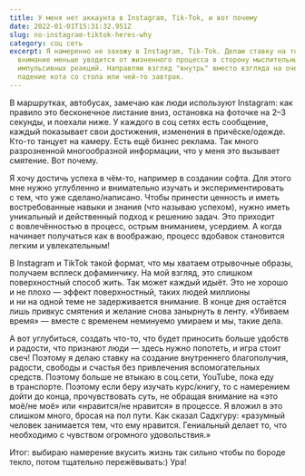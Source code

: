 ```yaml
---
title: У меня нет аккаунта в Instagram, Tik-Tok, и вот почему
date: 2022-01-01T15:31:32.951Z
slug: no-instagram-tiktok-heres-why
category: соц сеть
excerpt: Я намеренно не захожу в Instagram, Tik-Tok. Делаю ставку на то, что так
  внимание меньше уводится от жизненного процесса в сторону мыслительных и
  импульсивных реакций. Направляю взгляд "внутрь" вместо взгляда на очередное
  падение кота со стола или чей-то завтрак.
---
```

<p>В&nbsp;маршрутках, автобусах, замечаю как люди используют Instagram: как правило это бесконечное листание вниз, остановка на&nbsp;фоточке на&nbsp;2&ndash;3 секунды, и&nbsp;поехали ниже. У&nbsp;каждого в&nbsp;соц сетях есть сообщение, каждый показывает свои достижения, изменения в&nbsp;причёске/одежде. <nobr>Кто-то</nobr> танцует на&nbsp;камеру. Есть ещё бизнес реклама. Так много разрозненной многообразной информации, что у&nbsp;меня это вызывает смятение. Вот почему.</p>
<p>Я&nbsp;хочу достичь успеха в&nbsp;<nobr>чём-то</nobr>, например в&nbsp;создании софта. Для этого мне нужно углубленно и&nbsp;внимательно изучать и&nbsp;экспериментировать с&nbsp;тем, что уже сделано/написано. Чтобы принести ценность и&nbsp;иметь востребованные навыки и&nbsp;знания (что называю успехом), нужно иметь уникальный и&nbsp;действенный подход к&nbsp;решению задач. Это приходит с&nbsp;вовлечённостью в&nbsp;процесс, острым вниманием, усердием. А&nbsp;когда начинает получаться как в&nbsp;воображаю, процесс вдобавок становится легким и&nbsp;увлекательным!</p>
<p>В&nbsp;Instagram и&nbsp;TikTok такой формат, что мы&nbsp;хватаем отрывочные образы, получаем всплеск дофаминчику. На&nbsp;мой взгляд, это слишком поверхностный способ жить. Так может каждый идыёт. Это не&nbsp;хорошо и&nbsp;не&nbsp;плохо&nbsp;&mdash; эффект поверхностный, таких людей миллионы и&nbsp;ни&nbsp;на&nbsp;одной теме не&nbsp;задерживается внимание. В&nbsp;конце дня остаётся лишь привкус смятения и&nbsp;желание снова занырнуть в&nbsp;ленту. &laquo;Убиваем время&raquo;&nbsp;&mdash; вместе с&nbsp;временем неминуемо умираем и&nbsp;мы, такие дела.</p>
<p>А&nbsp;вот углубиться, создать <nobr>что-то</nobr>, что будет приносить больше удобств и&nbsp;радости, что признают люди&nbsp;&mdash; здесь нужно попотеть, и&nbsp;игра стоит свеч! Поэтому я&nbsp;делаю ставку на&nbsp;создание внутреннего благополучия, радости, свободы и&nbsp;счастья без привлечения вспомогательных средств. Поэтому больше не&nbsp;втыкаю в&nbsp;соц.сети, YouTube, пока еду в&nbsp;транспорте. Поэтому если беру изучать курс/книгу, то&nbsp;с&nbsp;намерением дойти до&nbsp;конца, прочувствовать суть, не&nbsp;обращая внимание на&nbsp;&laquo;это моё/не моё&raquo; или &laquo;нравится/не нравится&raquo; в&nbsp;процессе. Я&nbsp;вложил в&nbsp;это слишком много, бросая на&nbsp;пол пути. Как сказал Садхгуру: &laquo;разумный человек занимается тем, что ему нравится. Гениальный делает то, что необходимо с&nbsp;чувством огромного удовольствия.&raquo;</p>
<p>Итог: выбираю намерение вкусить жизнь так сильно чтобы по&nbsp;бороде текло, потом тщательно пережёвывать:) Ура!</p>